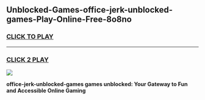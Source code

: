 
## Unblocked-Games-office-jerk-unblocked-games-Play-Online-Free-8o8no
<h3>
<a href="https://premium76.site?title=office-jerk-unblocked-games&ref=26A">CLICK TO PLAY</a></h3>
<hr>

<h3>
<a href="https://premium76.site?title=office-jerk-unblocked-games&ref=26A">CLICK 2 PLAY</a>
  
</h3>

<a href="https://premium76.site?title=office-jerk-unblocked-games&ref=26A"><img src="https://clearcache.store/games.png"></a>


**office-jerk-unblocked-games games unblocked: Your Gateway to Fun and Accessible Online Gaming**
